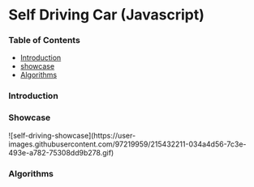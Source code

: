 # Self Driving Car (Javascript)

### Table of Contents
<ul>
    <li><a href="#intro">Introduction</a></li>
    <li><a href="#showcase">showcase</a></li>
    <li><a href="#algorithms">Algorithms</a></li>
</ul>

<h3 id="intro">Introduction</h3>

<h3 id="showcase">Showcase</h3>
![self-driving-showcase](https://user-images.githubusercontent.com/97219959/215432211-034a4d56-7c3e-493e-a782-75308dd9b278.gif)


<h3 id="algorithms">Algorithms</h3>
